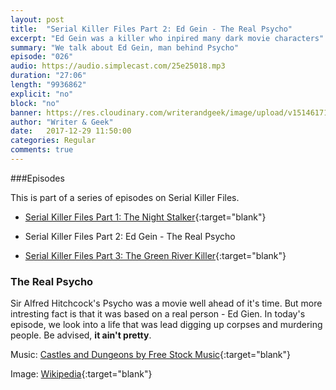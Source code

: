 ```yaml
---
layout: post
title:  "Serial Killer Files Part 2: Ed Gein - The Real Psycho"
excerpt: "Ed Gein was a killer who inpired many dark movie characters"
summary: "We talk about Ed Gein, man behind Psycho"
episode: "026"
audio: https://audio.simplecast.com/25e25018.mp3
duration: "27:06"
length: "9936862"
explicit: "no"
block: "no"
banner: https://res.cloudinary.com/writerandgeek/image/upload/v1514617126/Edgein.jpg
author: "Writer & Geek"
date:   2017-12-29 11:50:00
categories: Regular
comments: true
---
```

###Episodes

This is part of a series of episodes on Serial Killer Files.
- [Serial Killer Files Part 1: The Night Stalker](https://writerandgeek.com/020-serial-killer-night-stalker/){:target="blank"}

- Serial Killer Files Part 2: Ed Gein - The Real Psycho

- [Serial Killer Files Part 3: The Green River Killer](https://writerandgeek.com/031-serial-killer-green-river/){:target="blank"}

### The Real Psycho
Sir Alfred Hitchcock's Psycho was a movie well ahead of it's time. But more intresting fact is that it was based on a real person - Ed Gien. In today's episode, we look into a life that was lead digging up corpses and murdering people. Be advised, **it ain't pretty**.

Music: [Castles and Dungeons by Free Stock Music](https://www.freestockmusic.com/cinematic-production-music/free-cinematic-production-music-castles-dungeons/){:target="blank"}

Image: [Wikipedia](https://en.wikipedia.org/wiki/Ed_Gein#/media/File:Edgein.jpg){:target="blank"}
